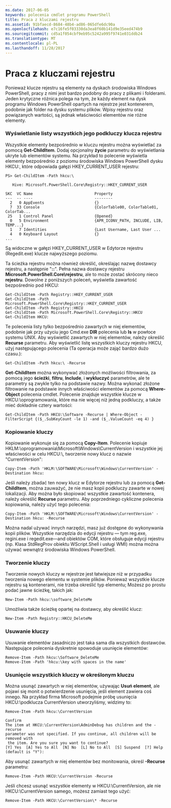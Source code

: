 ```yaml
---
ms.date: 2017-06-05
keywords: polecenia cmdlet programu PowerShell
title: Praca z kluczami rejestru
ms.assetid: 91bfaecd-8684-48b4-ad86-065dfe6dc90a
ms.openlocfilehash: e7c16fe5f03330da3ea8f60b141d9e35eed474b9
ms.sourcegitcommit: cd5a1f054cbf9eb95c5242a995f9741e031ddb24
ms.translationtype: MT
ms.contentlocale: pl-PL
ms.lasthandoff: 11/28/2017
---
```

# <a name="working-with-registry-keys"></a>Praca z kluczami rejestru
Ponieważ klucze rejestru są elementy na dyskach środowiska Windows PowerShell, pracy z nimi jest bardzo podobny do pracy z plikami i folderami. Jeden krytyczne różnica polega na tym, że każdy element na dysk programu Windows PowerShell opartych na rejestrze jest kontenerem, podobnie jak folder na dysku systemu plików. Wpisy rejestru oraz powiązanych wartości, są jednak właściwości elementów nie różne elementy.

### <a name="listing-all-subkeys-of-a-registry-key"></a>Wyświetlanie listy wszystkich jego podkluczy klucza rejestru
Wszystkie elementy bezpośrednio w kluczu rejestru można wyświetlać za pomocą **Get-ChildItem**. Dodaj opcjonalny **życie** parametru do wyświetlania ukryte lub elementów systemu. Na przykład to polecenie wyświetla elementy bezpośrednio z poziomu środowiska Windows PowerShell dysku HKCU:, które odpowiada gałęzi HKEY_CURRENT_USER rejestru:

```
PS> Get-ChildItem -Path hkcu:\

   Hive: Microsoft.PowerShell.Core\Registry::HKEY_CURRENT_USER

SKC  VC Name                           Property
---  -- ----                           --------
  2   0 AppEvents                      {}
  7  33 Console                        {ColorTable00, ColorTable01, ColorTab...
 25   1 Control Panel                  {Opened}
  0   5 Environment                    {APR_ICONV_PATH, INCLUDE, LIB, TEMP...}
  1   7 Identities                     {Last Username, Last User ...
  4   0 Keyboard Layout                {}
...
```

Są widoczne w gałęzi HKEY_CURRENT_USER w Edytorze rejestru (Regedit.exe) klucze najwyższego poziomu.

Ta ścieżka rejestru można również określić, określając nazwę dostawcy rejestru, a następnie "**::**". Pełna nazwa dostawcy rejestru **Microsoft.PowerShell.Core\\rejestru**, ale to może zostać skrócony nieco **rejestru**. Dowolne z poniższych poleceń, wyświetla zawartość bezpośrednio pod HKCU:

```
Get-ChildItem -Path Registry::HKEY_CURRENT_USER
Get-ChildItem -Path Microsoft.PowerShell.Core\Registry::HKEY_CURRENT_USER
Get-ChildItem -Path Registry::HKCU
Get-ChildItem -Path Microsoft.PowerShell.Core\Registry::HKCU
Get-ChildItem HKCU:
```

Te polecenia listy tylko bezpośrednio zawartych w niej elementów, podobnie jak przy użyciu jego Cmd.exe **DIR** polecenia lub **ls** w powłoce systemu UNIX. Aby wyświetlić zawartych w niej elementów, należy określić **Recurse** parametru. Aby wyświetlić listę wszystkich kluczy rejestru HKCU, użyj następującego polecenia (Ta operacja może zająć bardzo dużo czasu.):

```
Get-ChildItem -Path hkcu:\ -Recurse
```

**Get-ChildItem** można wykonywać złożonych możliwości filtrowania, za pomocą jego **ścieżki**, **filtru**, **Include**, i **wykluczyć** parametrów, ale te parametry są zwykle tylko na podstawie nazwy. Można wykonać złożone filtrowanie na podstawie innych właściwości elementów za pomocą **Where-Object** polecenia cmdlet. Polecenie znajduje wszystkie klucze w HKCU:\\oprogramowania, które ma nie więcej niż jedną podkluczy, a także mieć dokładnie cztery wartości:

```
Get-ChildItem -Path HKCU:\Software -Recurse | Where-Object -FilterScript {($_.SubKeyCount -le 1) -and ($_.ValueCount -eq 4) }
```

### <a name="copying-keys"></a>Kopiowanie kluczy
Kopiowanie wykonuje się za pomocą **Copy-Item**. Polecenie kopiuje HKLM:\\oprogramowania\\Microsoft\\Windows\\CurrentVersion i wszystkie jej właściwości w celu HKCU:\\, tworzenie nowy klucz o nazwie "CurrentVersion":

```
Copy-Item -Path 'HKLM:\SOFTWARE\Microsoft\Windows\CurrentVersion' -Destination hkcu:
```

Jeśli należy zbadać ten nowy klucz w Edytorze rejestru lub za pomocą **Get-ChildItem**, można zauważyć, że nie masz kopii podkluczy zawarte w nowej lokalizacji. Aby można było skopiować wszystkie zawartość kontenera, należy określić **Recurse** parametru. Aby poprzedniego cykliczne polecenia kopiowania, należy użyć tego polecenia:

```
Copy-Item -Path 'HKLM:\SOFTWARE\Microsoft\Windows\CurrentVersion' -Destination hkcu: -Recurse
```

Można nadal używać innych narzędzi, masz już dostępne do wykonywania kopii plików. Wszystkie narzędzia do edycji rejestru — tym reg.exe, regini.exe i regedit.exe—and obiektów COM, które obsługuje edycji rejestru (np. Klasa StdRegProv obiektu WScript.Shell i usługi WMI) można można używać wewnątrz środowiska Windows PowerShell.

### <a name="creating-keys"></a>Tworzenie kluczy
Tworzenie nowych kluczy w rejestrze jest łatwiejsze niż w przypadku tworzenia nowego elementu w systemie plików. Ponieważ wszystkie klucze rejestru są kontenerami, nie trzeba określić typ elementu; Możesz po prostu podać jawne ścieżkę, takich jak:

```
New-Item -Path hkcu:\software_DeleteMe
```

Umożliwia także ścieżkę opartej na dostawcy, aby określić klucz:

```
New-Item -Path Registry::HKCU_DeleteMe
```

### <a name="deleting-keys"></a>Usuwanie kluczy
Usuwanie elementów zasadniczo jest taka sama dla wszystkich dostawców. Następujące polecenia dyskretnie spowoduje usunięcie elementów:

```
Remove-Item -Path hkcu:\Software_DeleteMe
Remove-Item -Path 'hkcu:\key with spaces in the name'
```

### <a name="removing-all-keys-under-a-specific-key"></a>Usunięcie wszystkich kluczy w określonym kluczu
Można usunąć zawartych w niej elementów, używając **Usuń element**, ale pojawi się monit o potwierdzenie usunięcia, jeśli element zawiera coś innego. Na przykład firma Microsoft podejmie próbę usunięcia HKCU:\\podklucza CurrentVersion utworzyliśmy, widzimy to:

```
Remove-Item -Path hkcu:\CurrentVersion

Confirm
The item at HKCU:\CurrentVersion\AdminDebug has children and the -recurse
parameter was not specified. If you continue, all children will be removed with
 the item. Are you sure you want to continue?
[Y] Yes  [A] Yes to All  [N] No  [L] No to All  [S] Suspend  [?] Help
(default is "Y"):
```

Aby usunąć zawartych w niej elementów bez monitowania, określ **-Recurse** parametru:

```
Remove-Item -Path HKCU:\CurrentVersion -Recurse
```

Jeśli chcesz usunąć wszystkie elementy w HKCU:\\CurrentVersion, ale nie HKCU:\\CurrentVersion samego, możesz zamiast tego użyć:

```
Remove-Item -Path HKCU:\CurrentVersion\* -Recurse
```

